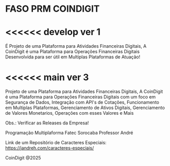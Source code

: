 # FASO PRM COINDIGIT
<<<<<< develop ver 1
=
É Projeto de uma Plataforma para Atividades Financeiras Digitais, A CoinDigit é uma Plataforma para Operações Financeiras Digitais Desenvolvida para ser útil em Multiplas Plataformas de Atuação!
>>>>>>
<<<<<< main ver 3
=
Projeto de uma Plataforma para Atividades Financeiras Digitais, A CoinDigit é uma Plataforma para Operações Financeiras Digitais com um foco em Segurança de Dados, Integração com API's de Cotações, Funcionamento em Multiplas Plataformas, Gerenciamento de Ativos Digitais, Gerenciamento de Valores Monetarios, Operações com esses Valores e Mais
>>>>>
Obs.: Verificar as Releases da Empresa!

Programação Multiplaforma Fatec Sorocaba
Professor André

Link de um Repositório de Caracteres Especiais: https://jandreh.com/caracteres-especiais/

CoinDigit @2025



